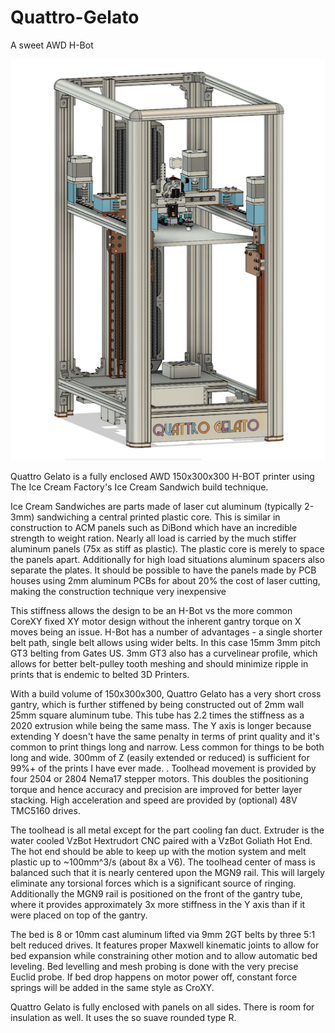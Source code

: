 # Quattro-Gelato
 A sweet AWD H-Bot

 ![Small Image of Quattro Gelato](https://github.com/CroXY3D/Quattro-Gelato/blob/main/Images/QG_Small.png)

Quattro Gelato is a fully enclosed AWD 150x300x300 H-BOT printer using The Ice Cream Factory's  Ice Cream Sandwich build technique.

Ice Cream Sandwiches are parts made of laser cut aluminum (typically 2-3mm) sandwiching a central printed plastic core.  This is similar in construction to ACM panels such as DiBond which have an incredible strength to weight ration.  Nearly all load is carried by the much stiffer aluminum panels (75x as stiff as plastic).  The plastic core is merely to space the panels apart.   Additionally for high load situations aluminum spacers also separate the plates.  It should be possible to have the panels made by PCB houses using 2mm aluminum PCBs for about 20% the cost of laser cutting, making the construction technique very inexpensive

This stiffness allows the design to be an H-Bot vs the more common CoreXY fixed XY motor design without the inherent gantry torque on X moves being an issue.  H-Bot has a number of advantages - a single shorter belt path, single belt allows using wider belts.  In this case 15mm 3mm pitch GT3 belting from Gates US.  3mm GT3 also has a curvelinear profile, which allows for better belt-pulley tooth meshing and should minimize ripple in prints that is endemic to belted 3D Printers.

With a build volume of 150x300x300, Quattro Gelato has a very short cross gantry, which is further stiffened by being constructed out of 2mm wall 25mm square aluminum tube.   This tube has 2.2 times the stiffness as a 2020 extrusion while being the same mass.  The Y axis is longer because extending Y doesn't have the same penalty in terms of print quality and it's common to print things long and narrow.  Less common for things to be both long and wide.   300mm of Z (easily extended or reduced) is sufficient for 99%+ of the prints I have ever made.
. 
Toolhead movement is provided by four 2504 or 2804 Nema17 stepper motors.  This doubles the positioning torque and hence accuracy and precision are improved for better layer stacking.  High acceleration and speed are provided by (optional) 48V TMC5160 drives.

The toolhead is all metal except for the part cooling fan duct.  Extruder is the water cooled VzBot Hextrudort CNC paired with a VzBot Goliath Hot End.  The hot end should be able to keep up with the motion system and melt plastic up to ~100mm^3/s (about 8x a V6).  The toolhead center of mass is balanced such that it is nearly centered upon the MGN9 rail.  This will largely eliminate any torsional forces which is a significant source of ringing.  Additionally the MGN9 rail is positioned on the front of the gantry tube, where it provides approximately 3x more stiffness in the Y axis than if it were placed on top of the gantry.

The bed is 8 or 10mm cast aluminum lifted via 9mm 2GT belts by three 5:1 belt reduced drives.  It features proper Maxwell kinematic joints to allow for bed expansion while constraining other motion and to allow automatic bed leveling.   Bed levelling and mesh probing is done with the very precise Euclid probe.  If bed drop happens on motor power off, constant force springs will be added in the same style as CroXY.

Quattro Gelato is fully enclosed with panels on all sides.  There is room for insulation as well.  It uses the so suave rounded type R. 

